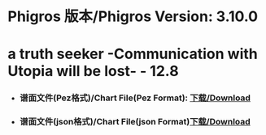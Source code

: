 
# Phigros 版本/Phigros Version:  3.10.0

# __a truth seeker -Communication with Utopia will be lost- - 12.8__

- ### __谱面文件(Pez格式)/Chart File(Pez Format):  [下载/Download](https://github.com/Po6647A/WebAssests/releases/download/3.10.0/0)__

- ### __谱面文件(json格式)/Chart File(json Format)[下载/Download](https://github.com/Po6647A/WebAssests/releases/download/3.10.0/154.json)__

